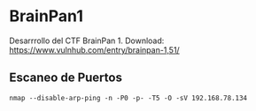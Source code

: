 # BrainPan1
Desarrrollo del CTF BrainPan 1. Download: https://www.vulnhub.com/entry/brainpan-1,51/ 

## Escaneo de Puertos
``` 
nmap --disable-arp-ping -n -P0 -p- -T5 -O -sV 192.168.78.134
``` 
